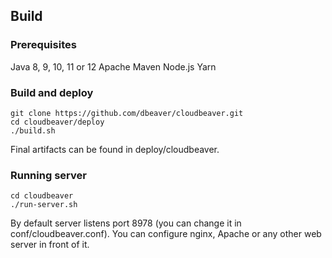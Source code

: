 ## Build

### Prerequisites

Java 8, 9, 10, 11 or 12
Apache Maven
Node.js
Yarn

### Build and deploy
```
git clone https://github.com/dbeaver/cloudbeaver.git
cd cloudbeaver/deploy
./build.sh
```

Final artifacts can be found in deploy/cloudbeaver.

### Running server
```
cd cloudbeaver
./run-server.sh
```
By default server listens port 8978 (you can change it in conf/cloudbeaver.conf). You can configure nginx, Apache or any other web server in front of it.

